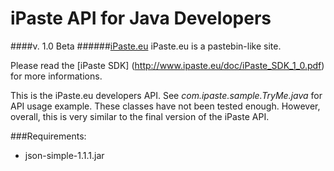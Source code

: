 iPaste API for Java Developers 
===============
####v. 1.0 Beta
######[iPaste.eu](http://www.iPaste.eu)
iPaste.eu is a pastebin-like site.

Please read the [iPaste SDK] (http://www.ipaste.eu/doc/iPaste_SDK_1_0.pdf) for more informations.

This is the iPaste.eu developers API. 
See *com.ipaste.sample.TryMe.java* for API usage example.
These classes have not been tested enough. However, overall, this is very similar to the final version of the iPaste API.


###Requirements:
* json-simple-1.1.1.jar
